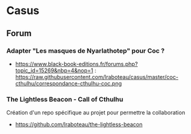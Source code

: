 # Casus

## Forum

### Adapter "Les masques de Nyarlathotep" pour Coc ?

* https://www.black-book-editions.fr/forums.php?topic_id=15269&nbp=4&nop=1 : https://raw.githubusercontent.com/lraboteau/casus/master/coc-cthulhu/correspondance-cthulhu-coc.png

### The Lightless Beacon - Call of Cthulhu

Création d'un repo spécifique au projet pour permettre la collaboration

* https://github.com/lraboteau/the-lightless-beacon
